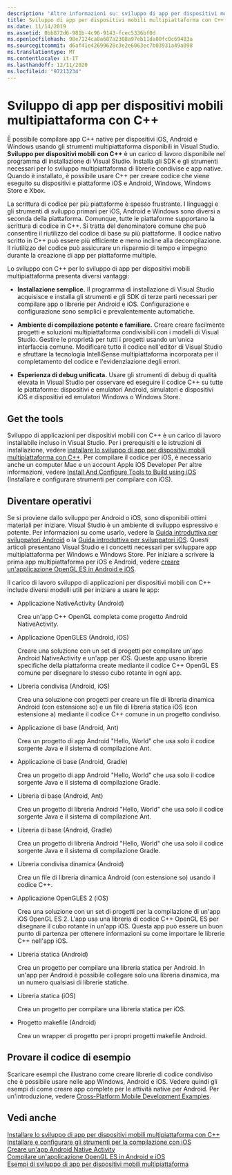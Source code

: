 ```yaml
---
description: 'Altre informazioni su: sviluppo di app per dispositivi mobili multipiattaforma con C++'
title: Sviluppo di app per dispositivi mobili multipiattaforma con C++
ms.date: 11/14/2019
ms.assetid: 0bb872d6-981b-4c96-9143-fcec5336bf0d
ms.openlocfilehash: 98e7124ca8a687a2308a97eb11da80fc0c69483a
ms.sourcegitcommit: d6af41e42699628c3e2e6063ec7b03931a49a098
ms.translationtype: MT
ms.contentlocale: it-IT
ms.lasthandoff: 12/11/2020
ms.locfileid: "97213234"
---
```

# <a name="cross-platform-mobile-development-with-c"></a>Sviluppo di app per dispositivi mobili multipiattaforma con C++

È possibile compilare app C++ native per dispositivi iOS, Android e Windows usando gli strumenti multipiattaforma disponibili in Visual Studio. **Sviluppo per dispositivi mobili con C++** è un carico di lavoro disponibile nel programma di installazione di Visual Studio. Installa gli SDK e gli strumenti necessari per lo sviluppo multipiattaforma di librerie condivise e app native. Quando è installato, è possibile usare C++ per creare codice che viene eseguito su dispositivi e piattaforme iOS e Android, Windows, Windows Store e Xbox.

La scrittura di codice per più piattaforme è spesso frustrante. I linguaggi e gli strumenti di sviluppo primari per iOS, Android e Windows sono diversi a seconda della piattaforma. Comunque, tutte le piattaforme supportano la scrittura di codice in C++. Si tratta del denominatore comune che può consentire il riutilizzo del codice di base su più piattaforme. Il codice nativo scritto in C++ può essere più efficiente e meno incline alla decompilazione. Il riutilizzo del codice può assicurare un risparmio di tempo e impegno durante la creazione di app per piattaforme multiple.

Lo sviluppo con C++ per lo sviluppo di app per dispositivi mobili multipiattaforma presenta diversi vantaggi:

- **Installazione semplice.** Il programma di installazione di Visual Studio acquisisce e installa gli strumenti e gli SDK di terze parti necessari per compilare app o librerie per Android e iOS. Configurazione e configurazione sono semplici e prevalentemente automatiche.

- **Ambiente di compilazione potente e familiare.** Creare creare facilmente progetti e soluzioni multipiattaforma condivisibili con i modelli di Visual Studio. Gestire le proprietà per tutti i progetti usando un'unica interfaccia comune. Modificare tutto il codice nell'editor di Visual Studio e sfruttare la tecnologia IntelliSense multipiattaforma incorporata per il completamento del codice e l'evidenziazione degli errori.

- **Esperienza di debug unificata.** Usare gli strumenti di debug di qualità elevata in Visual Studio per osservare ed eseguire il codice C++ su tutte le piattaforme: dispositivi e emulatori Android, simulatori e dispositivi iOS e dispositivi ed emulatori Windows o Windows Store.

## <a name="get-the-tools"></a>Get the tools

Sviluppo di applicazioni per dispositivi mobili con C++ è un carico di lavoro installabile incluso in Visual Studio. Per i prerequisiti e le istruzioni di installazione, vedere [installare lo sviluppo di app per dispositivi mobili multipiattaforma con C++](../cross-platform/install-visual-cpp-for-cross-platform-mobile-development.md). Per compilare il codice per iOS, è necessario anche un computer Mac e un account Apple iOS Developer Per altre informazioni, vedere [Install And Configure Tools to Build using iOS](../cross-platform/install-and-configure-tools-to-build-using-ios.md) (Installare e configurare strumenti per compilare con iOS).

## <a name="come-up-to-speed"></a>Diventare operativi

Se si proviene dallo sviluppo per Android o iOS, sono disponibili ottimi materiali per iniziare. Visual Studio è un ambiente di sviluppo espressivo e potente. Per informazioni su come usarlo, vedere la [Guida introduttiva per sviluppatori Android](/previous-versions/windows/apps/dn275875\(v=win.10\)) o la [Guida introduttiva per sviluppatori iOS](/previous-versions/windows/apps/jj657966\(v=win.10\)). Questi articoli presentano Visual Studio e i concetti necessari per sviluppare app multipiattaforma per Windows e Windows Store. Per iniziare a scrivere la prima app multipiattaforma per iOS e Android, vedere [creare un'applicazione OpenGL ES in Android e iOS](../cross-platform/build-an-opengl-es-application-on-android-and-ios.md).

Il carico di lavoro sviluppo di applicazioni per dispositivi mobili con C++ include diversi modelli utili per iniziare a usare le app:

- Applicazione NativeActivity (Android)

  Crea un'app C++ OpenGL completa come progetto Android NativeActivity.

- Applicazione OpenGLES (Android, iOS)

  Creare una soluzione con un set di progetti per compilare un'app Android NativeActivity e un'app per iOS. Queste app usano librerie specifiche della piattaforma create mediante il codice C++ OpenGL ES comune per disegnare lo stesso cubo rotante in ogni app.

- Libreria condivisa (Android, iOS)

  Crea una soluzione con progetti per creare un file di libreria dinamica Android (con estensione so) e un file di libreria statica iOS (con estensione a) mediante il codice C++ comune in un progetto condiviso.

- Applicazione di base (Android, Ant)

  Crea un progetto di app Android "Hello, World" che usa solo il codice sorgente Java e il sistema di compilazione Ant.

- Applicazione di base (Android, Gradle)

  Crea un progetto di app Android "Hello, World" che usa solo il codice sorgente Java e il sistema di compilazione Gradle.

- Libreria di base (Android, Ant)

  Crea un progetto di libreria Android "Hello, World" che usa solo il codice sorgente Java e il sistema di compilazione Ant.

- Libreria di base (Android, Gradle)

  Crea un progetto di libreria Android "Hello, World" che usa solo il codice sorgente Java e il sistema di compilazione Gradle.

- Libreria condivisa dinamica (Android)

  Crea un file di libreria dinamica Android (con estensione so) usando il codice C++.

- Applicazione OpenGLES 2 (iOS)

  Crea una soluzione con un set di progetti per la compilazione di un'app iOS OpenGL ES 2. L'app usa una libreria di codice C++ OpenGL ES per disegnare il cubo rotante in un'app iOS. Questa app può essere un buon punto di partenza per ottenere informazioni su come importare le librerie C++ nell'app iOS.

- Libreria statica (Android)

  Crea un progetto per compilare una libreria statica per Android. In un'app per Android è possibile collegare solo una libreria dinamica, ma un numero qualsiasi di librerie statiche.

- Libreria statica (iOS)

  Crea un progetto per compilare una libreria statica per iOS.

- Progetto makefile (Android)

  Crea un wrapper di progetto per i propri progetti makefile Android.

## <a name="try-out-sample-code"></a>Provare il codice di esempio

Scaricare esempi che illustrano come creare librerie di codice condiviso che è possibile usare nelle app Windows, Android e iOS. Vedere quindi gli esempi di come creare app complete per le attività native per Android. Per un'introduzione, vedere [Cross-Platform Mobile Development Examples](../cross-platform/cross-platform-mobile-development-examples.md).

## <a name="see-also"></a>Vedi anche

[Installare lo sviluppo di app per dispositivi mobili multipiattaforma con C++](../cross-platform/install-visual-cpp-for-cross-platform-mobile-development.md)\
[Installare e configurare gli strumenti per la compilazione con iOS](../cross-platform/install-and-configure-tools-to-build-using-ios.md)\
[Creare un'app Android Native Activity](../cross-platform/create-an-android-native-activity-app.md)\
[Compilare un'applicazione OpenGL ES in Android e iOS](../cross-platform/build-an-opengl-es-application-on-android-and-ios.md)\
[Esempi di sviluppo di app per dispositivi mobili multipiattaforma](../cross-platform/cross-platform-mobile-development-examples.md)

